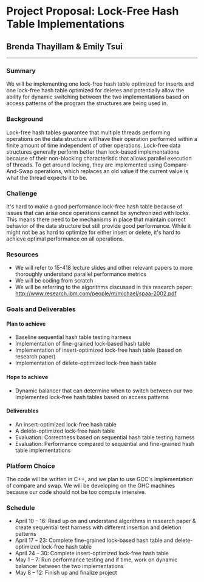 # Project Proposal: Lock-Free Hash Table Implementations
## Brenda Thayillam & Emily Tsui
---


### Summary
We will be implementing one lock-free hash table optimized for inserts and one lock-free hash table optimized for deletes and potentially allow the ability for dynamic switching between the two implementations based on access patterns of the program the structures are being used in.

### Background
Lock-free hash tables guarantee that multiple threads performing operations on the data structure will have their operation performed within a finite amount of time independent of other operations. Lock-free data structures generally perform better than lock-based implementations because of their non-blocking characteristic that allows parallel execution of threads. To get around locking, they are implemented using Compare-And-Swap operations, which replaces an old value if the current value is what the thread expects it to be.

### Challenge
It's hard to make a good performance lock-free hash table because of issues that can arise once operations cannot be synchronized with locks. This means there need to be mechanisms in place that maintain correct behavior of the data structure but still provide good performance. While it might not be as hard to optimize for either insert or delete, it's hard to achieve optimal performance on all operations.

### Resources
- We will refer to 15-418 lecture slides and other relevant papers to more thoroughly understand parallel performance metrics
- We will be coding from scratch
- We will be referring to the algorithms discussed in this research paper: http://www.research.ibm.com/people/m/michael/spaa-2002.pdf

### Goals and Deliverables
#### Plan to achieve
- Baseline sequential hash table testing harness
- Implementation of fine-grained lock-based hash table
- Implementation of insert-optimized lock-free hash table (based on research paper)
- Implementation of delete-optimized lock-free hash table

#### Hope to achieve
- Dynamic balancer that can determine when to switch between our two implemented lock-free hash tables based on access patterns

#### Deliverables
- An insert-optimized lock-free hash table
- A delete-optimized lock-free hash table
- Evaluation: Correctness based on sequential hash table testing harness
- Evaluation: Performance compared to sequential and fine-grained hash table implementations

### Platform Choice
The code will be written in C++, and we plan to use GCC's implementation of compare and swap. We will be developing on the GHC machines because our code should not be too compute intensive.

### Schedule
- April 10 – 16: Read up on and understand algorithms in research paper & create sequential test harness with different insertion and deletion patterns
- April 17 – 23: Complete fine-grained lock-based hash table and delete-optimized lock-free hash table
- April 24 – 30: Complete insert-optimized lock-free hash table
- May 1 – 7: Run performance testing and if time, work on dynamic balancer between the two implementations
- May 8 – 12: Finish up and finalize project
